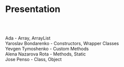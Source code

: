 # Presentation
<br /><br />

Ada - Array, ArrayList<br />
Yaroslav Bondarenko - Constructors, Wrapper Classes<br />
Yevgen Tymoshenko - Custom Methods<br />
Alena Nazarova Rota - Methods, Static<br />
Jose Penso - Class, Object<br />
